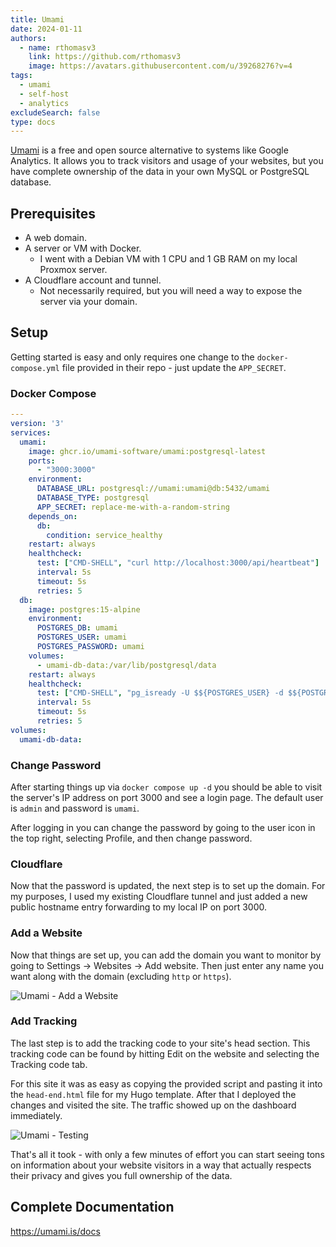 ```yaml
---
title: Umami
date: 2024-01-11
authors:
  - name: rthomasv3
    link: https://github.com/rthomasv3
    image: https://avatars.githubusercontent.com/u/39268276?v=4
tags:
  - umami
  - self-host
  - analytics
excludeSearch: false
type: docs
---
```


[Umami](https://github.com/umami-software/umami) is a free and open source alternative to systems like Google Analytics. It allows you to track visitors and usage of your websites, but you have complete ownership of the data in your own MySQL or PostgreSQL database.

## Prerequisites

* A web domain.
* A server or VM with Docker.
    * I went with a Debian VM with 1 CPU and 1 GB RAM on my local Proxmox server.
* A Cloudflare account and tunnel.
    * Not necessarily required, but you will need a way to expose the server via your domain.

## Setup

Getting started is easy and only requires one change to the `docker-compose.yml` file provided in their repo - just update the `APP_SECRET`.

### Docker Compose

```yaml
---
version: '3'
services:
  umami:
    image: ghcr.io/umami-software/umami:postgresql-latest
    ports:
      - "3000:3000"
    environment:
      DATABASE_URL: postgresql://umami:umami@db:5432/umami
      DATABASE_TYPE: postgresql
      APP_SECRET: replace-me-with-a-random-string
    depends_on:
      db:
        condition: service_healthy
    restart: always
    healthcheck:
      test: ["CMD-SHELL", "curl http://localhost:3000/api/heartbeat"]
      interval: 5s
      timeout: 5s
      retries: 5
  db:
    image: postgres:15-alpine
    environment:
      POSTGRES_DB: umami
      POSTGRES_USER: umami
      POSTGRES_PASSWORD: umami
    volumes:
      - umami-db-data:/var/lib/postgresql/data
    restart: always
    healthcheck:
      test: ["CMD-SHELL", "pg_isready -U $${POSTGRES_USER} -d $${POSTGRES_DB}"]
      interval: 5s
      timeout: 5s
      retries: 5
volumes:
  umami-db-data:
```

### Change Password

After starting things up via `docker compose up -d` you should be able to visit the server's IP address on port 3000 and see a login page. The default user is `admin` and password is `umami`.

After logging in you can change the password by going to the user icon in the top right, selecting Profile, and then change password.

### Cloudflare

Now that the password is updated, the next step is to set up the domain. For my purposes, I used my existing Cloudflare tunnel and just added a new public hostname entry forwarding to my local IP on port 3000.

### Add a Website

Now that things are set up, you can add the domain you want to monitor by going to Settings -> Websites -> Add website. Then just enter any name you want along with the domain (excluding `http` or `https`).

![Umami - Add a Website](/images/umami-1.jpg)

### Add Tracking

The last step is to add the tracking code to your site's head section. This tracking code can be found by hitting Edit on the website and selecting the Tracking code tab.

For this site it was as easy as copying the provided script and pasting it into the `head-end.html` file for my Hugo template. After that I deployed the changes and visited the site. The traffic showed up on the dashboard immediately.

![Umami - Testing](/images/umami-2.jpg)

That's all it took - with only a few minutes of effort you can start seeing tons on information about your website visitors in a way that actually respects their privacy and gives you full ownership of the data.


## Complete Documentation
https://umami.is/docs